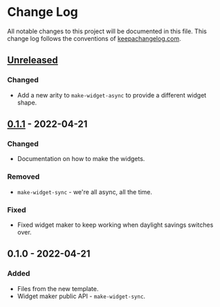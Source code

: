 # Change Log
All notable changes to this project will be documented in this file. This change log follows the conventions of [keepachangelog.com](http://keepachangelog.com/).

## [Unreleased]
### Changed
- Add a new arity to `make-widget-async` to provide a different widget shape.

## [0.1.1] - 2022-04-21
### Changed
- Documentation on how to make the widgets.

### Removed
- `make-widget-sync` - we're all async, all the time.

### Fixed
- Fixed widget maker to keep working when daylight savings switches over.

## 0.1.0 - 2022-04-21
### Added
- Files from the new template.
- Widget maker public API - `make-widget-sync`.

[Unreleased]: https://sourcehost.site/your-name/lexer/compare/0.1.1...HEAD
[0.1.1]: https://sourcehost.site/your-name/lexer/compare/0.1.0...0.1.1
